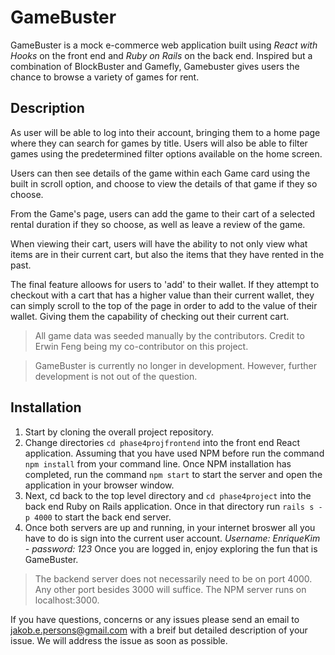 # GameBuster

GameBuster is a mock e-commerce web application built using *React with Hooks* on the front end and *Ruby on Rails* on the back end. Inspired but a combination of BlockBuster and Gamefly, Gamebuster gives users the chance to browse a variety of games for rent.

## Description

As user will be able to log into their account, bringing them to a home page where they can search for games by title. Users will also be able to filter games using the predetermined filter options available on the home screen.

Users can then see details of the game within each Game card using the built in scroll option, and choose to view the details of that game if they so choose.

From the Game's page, users can add the game to their cart of a selected rental duration if they so choose, as well as leave a review of the game.

When viewing their cart, users will have the ability to not only view what items are in their current cart, but also the items that they have rented in the past.

The final feature alloows for users to 'add' to their wallet. If they attempt to checkout with a cart that has a higher value than their current wallet, they can simply scroll to the top of the page in order to add to the value of their wallet. Giving them the capability of checking out their current cart.

> All game data was seeded manually by the contributors. Credit to Erwin Feng being my co-contributor on this project.

> GameBuster is currently no longer in development. However, further development is not out of the question.

## Installation

1. Start by cloning the overall project repository.
2. Change directories `cd phase4projfrontend` into the front end React application. Assuming that you have used NPM before run the command `npm install` from your command line. Once NPM installation has completed, run the command `npm start` to start the server and open the application in your browser window.
3. Next, cd back to the top level directory and `cd phase4project` into the back end Ruby on Rails application. Once in that directory run `rails s -p 4000` to start the back end server.
4. Once both servers are up and running, in your internet broswer all you have to do is sign into the current user account. *Username: EnriqueKim - password: 123* Once you are logged in, enjoy exploring the fun that is GameBuster.

> The backend server does not necessarily need to be on port 4000. Any other port besides 3000 will suffice. The NPM server runs on localhost:3000.

If you have questions, concerns or any issues please send an email to jakob.e.persons@gmail.com with a breif but detailed description of your issue. We will address the issue as soon as possible.
